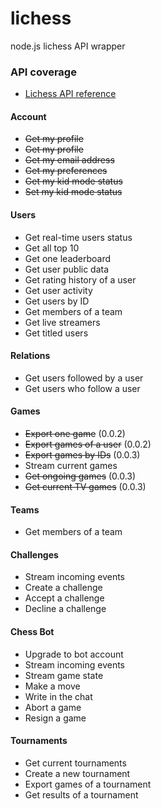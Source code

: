 # lichess
node.js lichess API wrapper

### API coverage
* [Lichess API reference](https://lichess.org/api)

#### Account
* ~~Get my profile~~
* ~~Get my profile~~
* ~~Get my email address~~
* ~~Get my preferences~~
* ~~Get my kid mode status~~
* ~~Set my kid mode status~~

#### Users
* Get real-time users status
* Get all top 10
* Get one leaderboard
* Get user public data
* Get rating history of a user
* Get user activity
* Get users by ID
* Get members of a team
* Get live streamers
* Get titled users

#### Relations
* Get users followed by a user
* Get users who follow a user

#### Games
* ~~Export one game~~ (0.0.2)
* ~~Export games of a user~~ (0.0.2)
* ~~Export games by IDs~~ (0.0.3)
* Stream current games
* ~~Get ongoing games~~ (0.0.3)
* ~~Get current TV games~~ (0.0.3)

#### Teams
* Get members of a team

#### Challenges
* Stream incoming events
* Create a challenge
* Accept a challenge
* Decline a challenge

#### Chess Bot
* Upgrade to bot account
* Stream incoming events
* Stream game state
* Make a move
* Write in the chat
* Abort a game
* Resign a game

#### Tournaments
* Get current tournaments
* Create a new tournament
* Export games of a tournament
* Get results of a tournament
